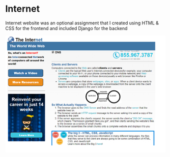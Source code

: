 # Internet 
Internet website was an optional assignment that I created using HTML & CSS for the frontend and included Django for the backend 

![Internet](https://raw.githubusercontent.com/amountcastlej/Internet_site/main/Internet.png)


